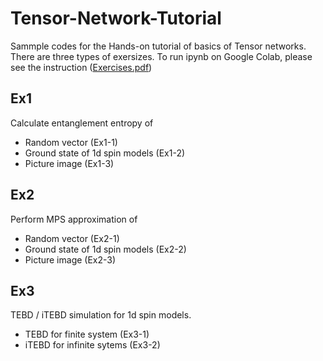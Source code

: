 # Tensor-Network-Tutorial

Sammple codes for the Hands-on tutorial of basics of Tensor networks.
There are three types of exersizes.
To run ipynb on Google Colab, please see the instruction ([Exercises.pdf](Exercises.pdf)) 


## Ex1
Calculate entanglement entropy of 
* Random vector (Ex1-1)
* Ground state of 1d spin models  (Ex1-2)
* Picture image (Ex1-3)

## Ex2
Perform MPS approximation of
* Random vector (Ex2-1)
* Ground state of 1d spin models  (Ex2-2)
* Picture image (Ex2-3)

## Ex3
TEBD / iTEBD simulation for 1d spin models.
* TEBD for finite system (Ex3-1)
* iTEBD for infinite sytems (Ex3-2)
